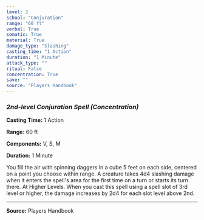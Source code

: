 ```yaml
---
level: 2
school: "Conjuration"
range: "60 ft"
verbal: True
somatic: True
material: True
damage_type: "Slashing"
casting_time: "1 Action"
duration: "1 Minute"
attack_type: ""
ritual: False
concentration: True
save: ""
source: "Players Handbook"
---
```


### *2nd-level Conjuration Spell* *(Concentration)*

**Casting Time:** 1 Action

**Range:** 60 ft

**Components:** V, S, M

**Duration:** 1 Minute

You fill the air with spinning daggers in a cube 5 feet on each side, centered on a point you choose within range. A creature takes 4d4 slashing damage when it enters the spell's area for the first time on a turn or starts its turn there. At Higher Levels. When you cast this spell using a spell slot of 3rd level or higher, the damage increases by 2d4 for each slot level above 2nd.

---
**Source:** Players Handbook
